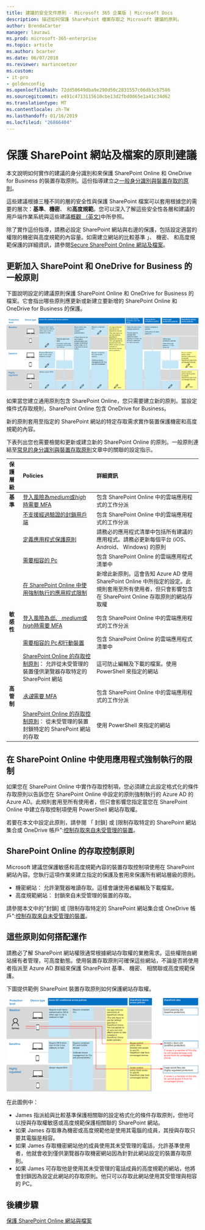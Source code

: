 ```yaml
---
title: 建議的安全文件原則 - Microsoft 365 企業版 | Microsoft Docs
description: 描述如何保護 SharePoint 檔案存取之 Microsoft 建議的原則。
author: BrendaCarter
manager: laurawi
ms.prod: microsoft-365-enterprise
ms.topic: article
ms.author: bcarter
ms.date: 06/07/2018
ms.reviewer: martincoetzer
ms.custom:
- it-pro
- goldenconfig
ms.openlocfilehash: 72dd50649dba9e290d50c2831557c06db3cb7586
ms.sourcegitcommit: e491c4713115610cbe13d2fbd0d65e1a41c34d62
ms.translationtype: MT
ms.contentlocale: zh-TW
ms.lasthandoff: 01/16/2019
ms.locfileid: "26866404"
---
```

# <a name="policy-recommendations-for-securing-sharepoint-sites-and-files"></a>保護 SharePoint 網站及檔案的原則建議
本文說明如何實作的建議的身分識別和來保護 SharePoint Online 和 OneDrive for Business 的裝置存取原則。這份指導建立之[一般身分識別與裝置存取的原則](identity-access-policies.md)。 

這些建議根據三種不同的層的安全性與保護 SharePoint 檔案可以套用根據您的需要的層次：**基準**、**機密**、 和**高度規範**。您可以深入了解這些安全性各層和建議的用戶端作業系統與這些建議[概觀 （英文)](microsoft-365-policies-configurations.md)中所參照。

除了實作這份指導，請務必設定 SharePoint 網站與右邊的保護，包括設定適當的權限的機密與高度規範的內容量。如需建立網站的比較基準 」、 機密、 和高度規範保護的詳細資訊，請參閱[Secure SharePoint Online 網站及檔案](https://docs.microsoft.com/office365/enterprise/secure-sharepoint-online-sites-and-files)。 

## <a name="updating-common-policies-to-include-sharepoint-and-onedrive-for-business"></a>更新加入 SharePoint 和 OneDrive for Business 的一般原則
下圖說明設定的建議原則保護 SharePoint Online 和 OneDrive for Business 的檔案。它會指出哪些原則應更新或新建立要新增的 SharePoint Online 和 OneDrive for Business 的保護。

![SharePoint Online 與 OneDrive 原則的摘要](../images/identity-access-ruleset-sharepoint.png)

如果當您建立通用原則包含 SharePoint Online，您只需要建立新的原則。當設定條件式存取規則，SharePoint Online 包含 OneDrive for Business。

新的原則套用至指定的 SharePoint 網站的特定存取需求實作裝置保護機密和高度規範的內容。 

下表列出您也需要檢閱和更新或建立新的 SharePoint Online 的原則。一般原則連結至[常見的身分識別與裝置存取原則](identity-access-policies.md)文章中的關聯的設定指示。


|保護層級|Policies|詳細資訊|
|:---------------|:-------|:----------------|
|**基準**|[登入風險為*medium*或*high*時需要 MFA](identity-access-policies.md#require-mfa-based-on-sign-in-risk)|包含 SharePoint Online 中的雲端應用程式的工作分派|
|        |[不支援經過驗證的封鎖用戶端](identity-access-policies.md#block-clients-that-dont-support-modern-authentication)|包含 SharePoint Online 中的雲端應用程式的工作分派|
|        |[定義應用程式保護原則](identity-access-policies.md#define-app-protection-policies)|請務必的應用程式清單中包括所有建議的應用程式。請務必更新每個平台 (iOS、 Android、 Windows) 的原則|
|        |[需要相容的 Pc](identity-access-policies.md#require-compliant-pcs-but-not-compliant-phones-and-tablets)|包含 SharePoint Online 的雲端應用程式清單中|
|        |[在 SharePoint Online 中使用強制執行的應用程式限制](#use-app-enforced-restrictions-in-sharepoint-online)|新增此新原則。這會告知 Azure AD 使用 SharePoint Online 中所指定的設定。此規則套用至所有使用者，但只會影響包含在 SharePoint Online 存取原則的網站存取權|
|**敏感性**|[登入風險為*低*、 *medium*或*high*時需要 MFA](identity-access-policies.md#require-mfa-based-on-sign-in-risk)|包含 SharePoint Online 中的雲端應用程式的工作分派|
|         |[需要相容的 Pc*和*行動裝置](identity-access-policies.md#require-compliant-pcs-and-mobile-devices)|包含 SharePoint Online 的雲端應用程式清單中|
||[SharePoint Online 的存取控制原則](#sharepoint-online-access-control-policies)： 允許從未受管理的裝置僅供瀏覽器存取特定的 SharePoint 網站|這可防止編輯及下載的檔案。使用 PowerShell 來指定的網站|
|**高管制**|[*永遠*需要 MFA](identity-access-policies.md#require-mfa-based-on-sign-in-risk)|包含 SharePoint Online 中的雲端應用程式的工作分派|
||[SharePoint Online 的存取控制原則](#use-app-enforced-restrictions-in-sharepoint-online)： 從未受管理的裝置封鎖特定的 SharePoint 網站的存取|使用 PowerShell 來指定的網站|

## <a name="use-app-enforced-restrictions-in-sharepoint-online"></a>在 SharePoint Online 中使用應用程式強制執行的限制
如果您在 SharePoint Online 中實作存取控制項，您必須建立此設定格式化的條件存取原則以告訴您在 SharePoint Online 中設定的原則強制執行的 Azure AD 的 Azure AD。此規則套用至所有使用者，但只會影響您指定當您在 SharePoint Online 中建立存取控制項使用 PowerShell 網站存取權。

若要在本文中設定此原則，請參閱 「 封鎖] 或 [限制存取特定的 SharePoint 網站集合或 OneDrive 帳戶":[控制存取來自未受管理的裝置](https://support.office.com/article/Control-access-from-unmanaged-devices-5ae550c4-bd20-4257-847b-5c20fb053622)。


## <a name="sharepoint-online-access-control-policies"></a>SharePoint Online 的存取控制原則
Microsoft 建議您保護敏感和高度規範內容的裝置存取控制項使用在 SharePoint 網站內容。您執行這項作業來建立指定的保護及套用來保護所有網站層級的原則。 
- 機密網站： 允許瀏覽器唯讀存取。這樣會讓使用者編輯及下載檔案。
- 高度規範網站： 封鎖來自未受管理的裝置的存取。

請參閱本文中的"封鎖] 或 [限制存取特定的 SharePoint 網站集合或 OneDrive 帳戶":[控制存取來自未受管理的裝置](https://support.office.com/article/Control-access-from-unmanaged-devices-5ae550c4-bd20-4257-847b-5c20fb053622)。 

## <a name="how-these-policies-work-together"></a>這些原則如何搭配運作
請務必了解 SharePoint 網站權限通常根據網站存取權的業務需求。這些權限由網站擁有者管理，可高度動態。使用裝置存取原則可確保這些網站，不論是否將使用者指派至 Azure AD 群組來保護 SharePoint 基準、 機密、 相關聯或高度規範保護。 

下圖提供範例 SharePoint 裝置存取原則如何保護網站存取權。

![SharePoint 裝置存取原則如何保護的網站](../images/SharePoint-rules-scenario.png)

在此圖例中：
- James 指派給與比較基準保護相關聯的設定格式化的條件存取原則，但他可以授與存取權敏感或高度規範保護相關聯的 SharePoint 網站。 
- 如果 James 存取專為機密或高度規範他是使用其電腦的成員，其授與存取只要其電腦是相容。
- 如果 James 存取機密網站他的成員使用其未受管理的電話，允許基準使用者，他就會收到僅供瀏覽器存取機密網站因為針對此網站設定的裝置存取原則。 
- 如果 James 可存取他是使用其未受管理的電話成員的高度規範的網站，他將會封鎖因為設定此網站的存取原則。他只可以存取此網站使用其受管理與相容的 PC。


<!---
##Block access to content from unmanaged devices (SharePoint admin center)
In the case of SharePoint Online, when a conditional access policy is applied to enforce Intune app protection policies, this might not apply to all applications that access SharePoint Online. Some applications, such as Exchange, have access to some SharePoint resources. For example, Exchange allows attaching SharePoint files by default. Conditional access policies applied to SharePoint Online will not restrict this access. 

To ensure baseline protection is applied uniformly, regardless of which service is accessing SharePoint Online and OneDrive for Business, configure access controls directly in SharePoint admin center. We recommend you configure the following:
- Block access from unmanaged devices. This includes devices that aren't compliant or joined to a domain. 
- Block access from app that don't use modern authentication.

See [Control access from unmanaged devices](https://support.office.com/article/Control-access-from-unmanaged-devices-5ae550c4-bd20-4257-847b-5c20fb053622).
-->



## <a name="next-steps"></a>後續步驟
[保護 SharePoint Online 網站與檔案](https://docs.microsoft.com/office365/enterprise/secure-sharepoint-online-sites-and-files)
